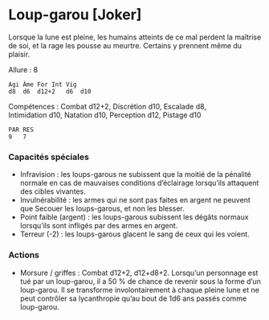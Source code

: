 
# Loup-garou [Joker]
Lorsque la lune est pleine, les humains atteints de ce mal perdent la maîtrise de soi, et la rage les pousse au meurtre. Certains y prennent même du plaisir.

Allure : 8
```
Agi	Âme	For	Int	Vig
d8	d6	d12+2	d6	d10
```
Compétences : Combat d12+2, Discrétion d10, Escalade d8, Intimidation d10, Natation d10, Perception d12, Pistage d10
```
PAR	RES
9	7
```
### Capacités spéciales
- Infravision : les loups-garous ne subissent que la moitié de la pénalité normale en cas de mauvaises conditions d’éclairage lorsqu’ils attaquent des cibles vivantes.
- Invulnérabilité : les armes qui ne sont pas faites en argent ne peuvent que Secouer les loups-garous, et non les blesser.
- Point faible (argent) : les loups-garous subissent les dégâts normaux lorsqu’ils sont infligés par des armes en argent.
- Terreur (-2) : les loups-garous glacent le sang de ceux qui les voient.

### Actions
- Morsure / griffes : Combat d12+2, d12+d8+2. Lorsqu’un personnage est tué par un loup-garou, il a 50 % de chance de revenir sous la forme d’un loup-garou. Il se transforme involontairement à chaque pleine lune et ne peut contrôler sa lycanthropie qu’au bout de 1d6 ans passés comme loup-garou.
